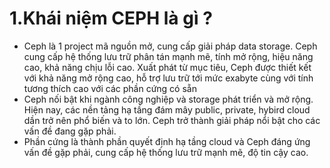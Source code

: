 # 1.Khái niệm CEPH là gì ?
- Ceph là 1 project mã nguồn mở, cung cấp giải pháp data storage. Ceph cung cấp hệ thống lưu trữ phân tán mạnh mẽ, tính mở rộng, hiệu năng cao, khả năng chịu lỗi cao. Xuất phát từ mục tiêu, Ceph được thiết kết với khả năng mở rộng cao, hỗ trợ lưu trữ tới mức exabyte cùng với tính tương thích cao với các phần cứng có sẵn
- Ceph nối bật khi ngành công nghiệp và storage phát triển và mở rộng. Hiện nay, các nền tảng hạ tầng đám mây public, private, hybird cloud dần trở nên phổ biến và to lớn. Ceph trở thành giải pháp nổi bật cho các vấn đề đang gặp phải.
- Phần cứng là thành phần quyết định hạ tầng cloud và Ceph đáng ứng vấn đề gặp phải, cung cấp hệ thống lưu trữ mạnh mẽ, độ tin cậy cao.
